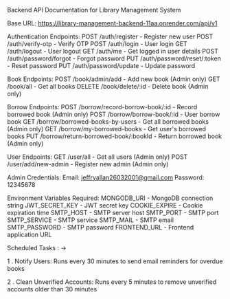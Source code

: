 Backend API Documentation for Library Management System

Base URL: https://library-management-backend-11aa.onrender.com/api/v1

Authentication Endpoints:
POST /auth/register - Register new user
POST /auth/verify-otp - Verify OTP
POST /auth/login - User login
GET /auth/logout - User logout
GET /auth/me - Get logged in user details
POST /auth/password/forgot - Forgot password
PUT /auth/password/reset/:token - Reset password
PUT /auth/password/update - Update password

Book Endpoints:
POST /book/admin/add - Add new book (Admin only)
GET /book/all - Get all books
DELETE /book/delete/:id - Delete book (Admin only)

Borrow Endpoints:
POST /borrow/record-borrow-book/:id - Record borrowed book (Admin only)
POST /borrow/borrow-book/:id - User borrow book
GET /borrow/borrowed-books-by-users - Get all borrowed books (Admin only)
GET /borrow/my-borrowed-books - Get user's borrowed books
PUT /borrow/return-borrowed-book/:bookId - Return borrowed book (Admin only)

User Endpoints:
GET /user/all - Get all users (Admin only)
POST /user/add/new-admin - Register new admin (Admin only)

Admin Credentials:
Email: jeffryallan26032001@gmail.com
Password: 12345678

Environment Variables Required:
MONGODB_URI - MongoDB connection string
JWT_SECRET_KEY - JWT secret key
COOKIE_EXPIRE - Cookie expiration time
SMTP_HOST - SMTP server host
SMTP_PORT - SMTP port
SMTP_SERVICE - SMTP service
SMTP_MAIL - SMTP email
SMTP_PASSWORD - SMTP password
FRONTEND_URL - Frontend application URL

Scheduled Tasks : ->

1 . Notify Users: Runs every 30 minutes to send email reminders for overdue books

2 . Clean Unverified Accounts: Runs every 5 minutes to remove unverified accounts older than 30 minutes
